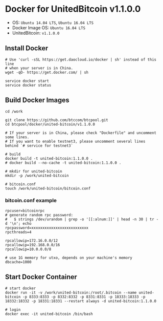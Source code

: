 Docker for UnitedBitcoin v1.1.0.0
============================

* OS: `Ubuntu 14.04 LTS`, `Ubuntu 16.04 LTS`
* Docker Image OS: `Ubuntu 16.04 LTS`
* UnitedBitcoin: `v1.1.0.0`

## Install Docker

```
# Use 'curl -sSL https://get.daocloud.io/docker | sh' instead of this line
# when your server is in China.
wget -qO- https://get.docker.com/ | sh

service docker start
service docker status
```

## Build Docker Images

```
cd /work

git clone https://github.com/btccom/btcpool.git
cd btcpool/docker/united-bitcoin/v1.1.0.0

# If your server is in China, please check "Dockerfile" and uncomment some lines.
# If you want to enable testnet3, please uncomment several lines behind `# service for testnet3`

# build
docker build -t united-bitcoin:1.1.0.0 .
# docker build --no-cache -t united-bitcoin:1.1.0.0 .

# mkdir for united-bitcoin
mkdir -p /work/united-bitcoin

# bitcoin.conf
touch /work/united-bitcoin/bitcoin.conf
```

### bitcoin.conf example

```
rpcuser=bitcoinrpc
# generate random rpc password:
#   $ strings /dev/urandom | grep -o '[[:alnum:]]' | head -n 30 | tr -d '\n'; echo
rpcpassword=xxxxxxxxxxxxxxxxxxxxxxxxxx
rpcthreads=4

rpcallowip=172.16.0.0/12
rpcallowip=192.168.0.0/16
rpcallowip=10.0.0.0/8

# use 1G memory for utxo, depends on your machine's memory
dbcache=1000
```

## Start Docker Container

```
# start docker
docker run -it -v /work/united-bitcoin:/root/.bitcoin --name united-bitcoin -p 8333:8333 -p 8332:8332 -p 8331:8331 -p 18333:18333 -p 18332:18332 -p 18331:18331 --restart always -d united-bitcoin:1.1.0.0

# login
docker exec -it united-bitcoin /bin/bash
```
